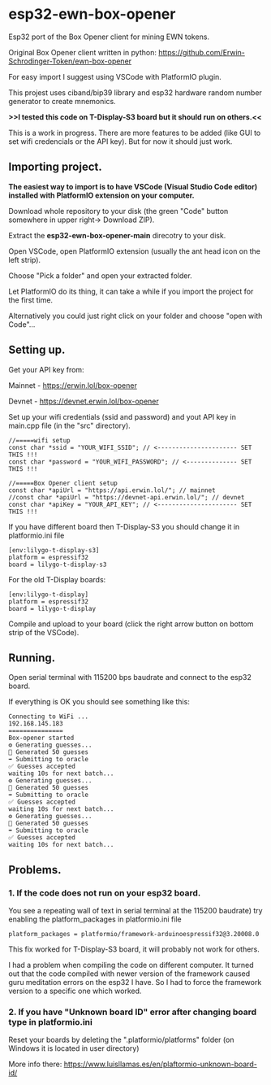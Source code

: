 # esp32-ewn-box-opener
Esp32 port of the Box Opener client for mining EWN tokens.

Original Box Opener client written in python: https://github.com/Erwin-Schrodinger-Token/ewn-box-opener

For easy import I suggest using VSCode with PlatformIO plugin.

This projest uses ciband/bip39 library and esp32 hardware random number generator to create mnemonics.

**>>I tested this code on T-Display-S3 board but it should run on others.<<**

This is a work in progress. There are more features to be added (like GUI to set wifi credencials or the API key).
But for now it should just work.

## Importing project.
**The easiest way to import is to have VSCode (Visual Studio Code editor) installed with PlatformIO extension on your computer.**

Download whole repository to your disk (the green "Code" button somewhere in upper right-> Download ZIP).

Extract the **esp32-ewn-box-opener-main** direcotry to your disk.

Open VSCode, open PlatformIO extension (usually the ant head icon on the left strip).

Choose "Pick a folder" and open your extracted folder.

Let PlatformIO do its thing, it can take a while if you import the project for the first time.

Alternatively you could just right click on your folder and choose "open with Code"...

## Setting up.
Get your API key from:

Mainnet - https://erwin.lol/box-opener

Devnet - https://devnet.erwin.lol/box-opener

Set up your wifi credentials (ssid and password) and yout API key in main.cpp file (in the "src" directory).
```
//=====wifi setup
const char *ssid = "YOUR_WIFI_SSID"; // <---------------------- SET THIS !!!
const char *password = "YOUR_WIFI_PASSWORD"; // <-------------- SET THIS !!!

//=====Box Opener client setup
const char *apiUrl = "https://api.erwin.lol/"; // mainnet
//const char *apiUrl = "https://devnet-api.erwin.lol/"; // devnet
const char *apiKey = "YOUR_API_KEY"; // <---------------------- SET THIS !!!
```

If you have different board then T-Display-S3 you should change it in platformio.ini file
```
[env:lilygo-t-display-s3]
platform = espressif32
board = lilygo-t-display-s3
```
For the old T-Display boards:
``````
[env:lilygo-t-display]
platform = espressif32
board = lilygo-t-display
``````
Compile and upload to your board (click the right arrow button on bottom strip of the VSCode).

## Running.
Open serial terminal with 115200 bps baudrate and connect to the esp32 board.

If everything is OK you should see something like this:
```
Connecting to WiFi ...
192.168.145.183
===============
Box-opener started
⚙️ Generating guesses...
🔑️ Generated 50 guesses
➡️ Submitting to oracle
✅ Guesses accepted
waiting 10s for next batch...
⚙️ Generating guesses...
🔑️ Generated 50 guesses
➡️ Submitting to oracle
✅ Guesses accepted
waiting 10s for next batch...
⚙️ Generating guesses...
🔑️ Generated 50 guesses
➡️ Submitting to oracle
✅ Guesses accepted
waiting 10s for next batch...
```
## Problems.
### 1. If the code does not run on your esp32 board.

You see a repeating wall of text in serial terminal at the 115200 baudrate) try enabling the platform_packages in platformio.ini file
```
platform_packages = platformio/framework-arduinoespressif32@3.20008.0
```
This fix worked for T-Display-S3 board, it will probably not work for others. 

I had a problem when compiling the code on different computer.
It turned out that the code compiled with newer version of the framework caused guru meditation errors on the esp32 I have.
So I had to force the framework version to a specific one which worked.

### 2. If you have "Unknown board ID" error after changing board type in platformio.ini
Reset your boards by deleting the ".platformio/platforms" folder (on Windows it is located in user directory)

More info there: https://www.luisllamas.es/en/plaftormio-unknown-board-id/
